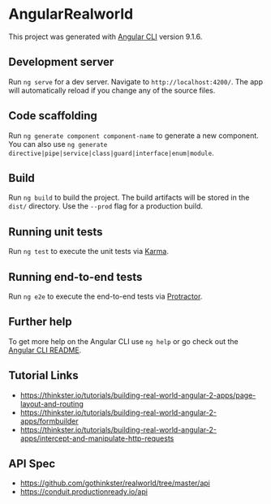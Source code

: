 # AngularRealworld

This project was generated with [Angular CLI](https://github.com/angular/angular-cli) version 9.1.6.

## Development server

Run `ng serve` for a dev server. Navigate to `http://localhost:4200/`. The app will automatically reload if you change any of the source files.

## Code scaffolding

Run `ng generate component component-name` to generate a new component. You can also use `ng generate directive|pipe|service|class|guard|interface|enum|module`.

## Build

Run `ng build` to build the project. The build artifacts will be stored in the `dist/` directory. Use the `--prod` flag for a production build.

## Running unit tests

Run `ng test` to execute the unit tests via [Karma](https://karma-runner.github.io).

## Running end-to-end tests

Run `ng e2e` to execute the end-to-end tests via [Protractor](http://www.protractortest.org/).

## Further help

To get more help on the Angular CLI use `ng help` or go check out the [Angular CLI README](https://github.com/angular/angular-cli/blob/master/README.md).

## Tutorial Links

- https://thinkster.io/tutorials/building-real-world-angular-2-apps/page-layout-and-routing
- https://thinkster.io/tutorials/building-real-world-angular-2-apps/formbuilder
- https://thinkster.io/tutorials/building-real-world-angular-2-apps/intercept-and-manipulate-http-requests

## API Spec

- https://github.com/gothinkster/realworld/tree/master/api
- https://conduit.productionready.io/api
